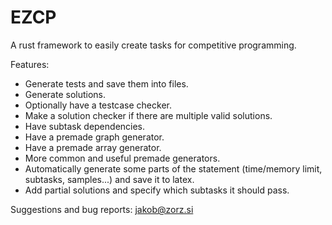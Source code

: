 # EZCP
A rust framework to easily create tasks for competitive programming.

Features:
- Generate tests and save them into files.
- Generate solutions.
- Optionally have a testcase checker.
- Make a solution checker if there are multiple valid solutions.
- Have subtask dependencies.
- Have a premade graph generator.
- Have a premade array generator.
- More common and useful premade generators.
- Automatically generate some parts of the statement (time/memory limit, subtasks, samples...) and save it to latex.
- Add partial solutions and specify which subtasks it should pass.

Suggestions and bug reports: jakob@zorz.si
